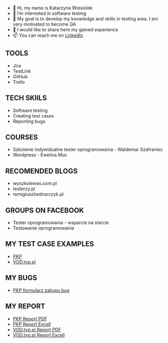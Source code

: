 - 👋 Hi, my name is Katarzyna Wiesiolek
- 👀 I’m interested in software testing
- 🌱 My goal is to develop my knowledge and skills in testing area. I am very motivated to become QA
- 💞️ I would like to share here my gained experience
- 📫 You can reach me on [LinkedIn](https://www.linkedin.com/in/katarzyna-wiesio%C5%82ek-8896a1247/)

## TOOLS
* Jira
* TestLink
* GitHub
* Trello
## TECH SKIILS
* Software testing
* Creating test cases
* Reporting bugs
## COURSES
* Szkolenie indywidualne tester oprogramowania - Waldemar Szafraniec
* Wordpress - Ewelina Muc
## RECOMENDED BLOGS
* wyszkolewas.com.pl
* testerzy.pl
* remigiuszbednarczyk.pl
## GROUPS ON FACEBOOK
* Tester oprogramowania - wsparcie na starcie
* Testowanie oprogramowania
## MY TEST CASE EXAMPLES
* [PKP](https://drive.google.com/file/d/1623lDwgiHpEKVoj8JSRFRS81lvB0X8b9/view?usp=sharing)
* [VOD.tvp.pl](https://drive.google.com/file/d/1HRxpkAyc7JhHSV7Z-h37KINVWC8wi8Rf/view?usp=sharing)
## MY BUGS
* [PKP formularz zakupu bug](https://drive.google.com/file/d/1CHaiQJ3veoOehvbWDAuzFWp3u5O_N4Iy/view?usp=sharing)
## MY REPORT
* [PKP Report PDF](https://docs.google.com/document/d/1svHp5fCaCSbKlnMDFcHKSU-BjYgnxEPS/edit?usp=sharing&ouid=101831445860155568766&rtpof=true&sd=true)
* [PKP Report Excell](https://docs.google.com/spreadsheets/d/1WI1ONSXuOKv5e_v8pjZ8SmFNK-5dAlkN/edit?usp=sharing&ouid=101831445860155568766&rtpof=true&sd=true)
* [VOD.tvp.pl Report PDF](https://docs.google.com/document/d/1FMitgBJCWtbAmE3K6xbiUJSBTmzKySdb/edit?usp=sharing&ouid=101831445860155568766&rtpof=true&sd=true)
* [VOD.tvp.pl Report Excell](https://docs.google.com/spreadsheets/d/1C93amEbR8JbvJv0Wf8EzZ-z_zQcJCymt/edit?usp=sharing&ouid=101831445860155568766&rtpof=true&sd=true)

<!---
KasiaWiesiolek/KasiaWiesiolek is a ✨ special ✨ repository because its `README.md` (this file) appears on your GitHub profile.
You can click the Preview link to take a look at your changes.
--->
